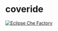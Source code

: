 # coveride

[![Eclipse Che Factory](https://img.shields.io/badge/che--factory-clone-990066.svg)](https://codenvy.io/f?id=factoryhu0kgmaimuzcpyu0E)
